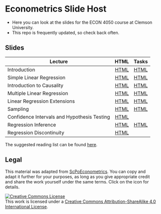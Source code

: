 # Econometrics Slide Host

* Here you can look at the slides for the ECON 4050 course at Clemson University.
* This repo is frequently updated, so check back often.


## Slides

| Lecture | HTML | Tasks |
|---------|:----:|:----:|
| Introduction | [HTML](https://raw.githack.com/adamsoliman/Econometrics-Slides/master/chapter_intro/chapter_intro.html) |  [HTML](https://raw.githack.com/ScPoEcon/ScPoEconometrics-Slides/master/chapter_intro/tasks/intro_tasks.html) |
| Simple Linear Regression | [HTML](https://raw.githack.com/adamsoliman/Econometrics-Slides/master/chapter_slr/chapter_slr.html) |  [HTML](https://raw.githack.com/ScPoEcon/ScPoEconometrics-Slides/master/chapter_slr/tasks/slr_tasks.html) |
| Introduction to Causality | [HTML](https://raw.githack.com/ScPoEcon/ScPoEconometrics-Slides/master/chapter_causality/chapter_causality.html) |  [HTML](https://raw.githack.com/ScPoEcon/ScPoEconometrics-Slides/master/chapter_causality/tasks/causality_tasks.html) |
| Multiple Linear Regression | [HTML](https://raw.githack.com/ScPoEcon/ScPoEconometrics-Slides/master/chapter_mlr/chapter_mlr.html) |  [HTML](https://raw.githack.com/ScPoEcon/ScPoEconometrics-Slides/master/chapter_mlr/tasks/mlr_tasks.html) |
| Linear Regression Extensions | [HTML](https://raw.githack.com/ScPoEcon/ScPoEconometrics-Slides/master/chapter_regext/chapter_regext.html) |  [HTML](https://raw.githack.com/ScPoEcon/ScPoEconometrics-Slides/master/chapter_regext/tasks/regext_tasks.html) |
| Sampling | [HTML](https://raw.githack.com/ScPoEcon/ScPoEconometrics-Slides/master/chapter_sampling/chapter_sampling.html) |  [HTML](https://raw.githack.com/ScPoEcon/ScPoEconometrics-Slides/master/chapter_sampling/tasks/sampling_tasks.html) | 
| Confidence Intervals and Hypothesis Testing | [HTML](https://raw.githack.com/ScPoEcon/ScPoEconometrics-Slides/master/chapter_ci_hyptest/chapter_ci_hyptest.html) | 
| Regression Inference | [HTML](https://raw.githack.com/ScPoEcon/ScPoEconometrics-Slides/master/chapter_reginference/reg_inference.html) |  [HTML](https://raw.githack.com/ScPoEcon/ScPoEconometrics-Slides/master/chapter_reginference/tasks/reginference_tasks.html) |
| Regression Discontinuity | [HTML](https://raw.githack.com/ScPoEcon/ScPoEconometrics-Slides/master/chapter-RDD/RDD.html) | 

The suggested reading list can be found [here](https://github.com/adamsoliman/Econometrics-Slides/blob/master/readings.md).

## Legal

This material was adapted from [ScPoEconometrics](https://github.com/ScPoEcon/ScPoEconometrics). You can copy and adapt it further for your purposes, as long as you give appropriate credit and share the work yourself under the same terms. Click on the icon for details.

<a rel="license" href="http://creativecommons.org/licenses/by-sa/4.0/"><img alt="Creative Commons License" style="border-width:0" src="https://i.creativecommons.org/l/by-sa/4.0/88x31.png" /></a><br />This work is licensed under a <a rel="license" href="http://creativecommons.org/licenses/by-sa/4.0/">Creative Commons Attribution-ShareAlike 4.0 International License</a>.
